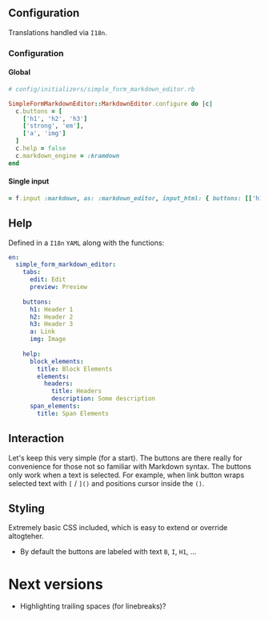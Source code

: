 ## Configuration

Translations handled via `I18n`.

### Configuration

#### Global

```ruby
# config/initializers/simple_form_markdown_editor.rb

SimpleFormMarkdownEditor::MarkdownEditor.configure do |c|
  c.buttons = [
    ['h1', 'h2', 'h3']
    ['strong', 'em'],
    ['a', 'img']
  ]
  c.help = false
  c.markdown_engine = :kramdown
end
```

#### Single input

```ruby
= f.input :markdown, as: :markdown_editor, input_html: { buttons: [['h1', 'h2'], ['a', 'img']], help: true, markdown_engine: :kramdown }
```

## Help

Defined in a `I18n` `YAML` along with the functions:

```YAML
en:
  simple_form_markdown_editor:
    tabs:
      edit: Edit
      preview: Preview
      
    buttons:
      h1: Header 1
      h2: Header 2
      h3: Header 3
      a: Link
      img: Image
      
    help:
      block_elements:
        title: Block Elements
        elements:
          headers:
            title: Headers
            description: Some description
      span_elements:
        title: Span Elements
```

## Interaction

Let's keep this very simple (for a start). The buttons are there really for convenience for those not so familiar with Markdown syntax. The buttons only work when a text is selected.
For example, when link button wraps selected text with `[` / `]()` and positions cursor inside the `()`.

## Styling

Extremely basic CSS included, which is easy to extend or override altogteher.

* By default the buttons are labeled with text `B`, `I`, `H1`, …

# Next versions

* Highlighting trailing spaces (for linebreaks)?
